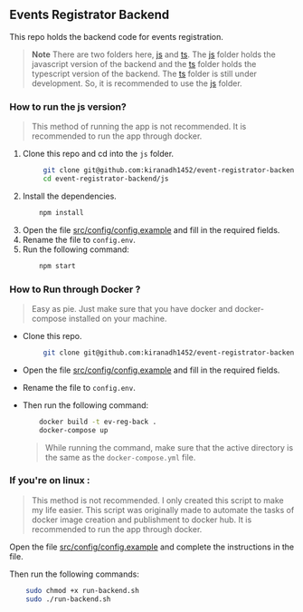 ## Events Registrator Backend

This repo holds the backend code for events registration.

> **Note**
> There are two folders here, [js](./js) and [ts](./ts). The [js](./js) folder holds the javascript version of the backend and the [ts](./ts) folder holds the typescript version of the backend. The [ts](./ts) folder is still under development. So, it is recommended to use the [js](./js) folder.

### How to run the js version?

> This method of running the app is not recommended. It is recommended to run the app through docker.

1. Clone this repo and cd into the `js` folder.
    ```bash
         git clone git@github.com:kiranadh1452/event-registrator-backend.git
         cd event-registrator-backend/js
    ```
2. Install the dependencies.
    ```bash
        npm install
    ```
3. Open the file [src/config/config.example](src/config/config.example) and fill in the required fields.
4. Rename the file to `config.env`.
5. Run the following command:
    ```bash
        npm start
    ```

### How to Run through Docker ?

> Easy as pie. Just make sure that you have docker and docker-compose installed on your machine.

-   Clone this repo.
    ```bash
         git clone git@github.com:kiranadh1452/event-registrator-backend.git
    ```
-   Open the file [src/config/config.example](src/config/config.example) and fill in the required fields.
-   Rename the file to `config.env`.
-   Then run the following command:

    ```bash
        docker build -t ev-reg-back .
        docker-compose up
    ```

    > While running the command, make sure that the active directory is the same as the `docker-compose.yml` file.

### If you're on linux :

> This method is not recommended. I only created this script to make my life easier. This script was originally made to automate the tasks of docker image creation and publishment to docker hub. It is recommended to run the app through docker.

Open the file [src/config/config.example](src/config/config.example) and complete the instructions in the file.

Then run the following commands:

```bash
    sudo chmod +x run-backend.sh
    sudo ./run-backend.sh
```
